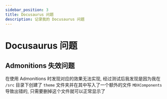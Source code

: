 ```yaml
---
sidebar_position: 3
title: Docusaurus 问题
description: 记录我的 Docusaurus 问题
---
```

# Docusaurus 问题
## Admonitions 失效问题
在使用 Admonitions 时发现对应的效果无法实现, 经过测试后我发现是因为我在 `/src` 目录下创建了 `theme` 文件夹并在其中写入了一个额外的文件 `MDXComponents` 导致出错的, 只需要删掉这个文件就可以正常显示了

